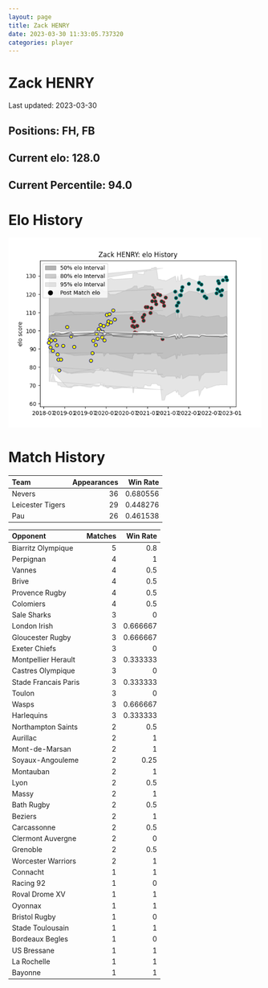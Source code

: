 ```yaml
---  
layout: page  
title: Zack HENRY  
date: 2023-03-30 11:33:05.737320  
categories: player  
---
```

# Zack HENRY


Last updated: 2023-03-30
## Positions: FH, FB

## Current elo: 128.0

## Current Percentile: 94.0

# Elo History


![elo history](history_ZackHENRY.png)
# Match History


| Team             |   Appearances |   Win Rate |
|:-----------------|--------------:|-----------:|
| Nevers           |            36 |   0.680556 |
| Leicester Tigers |            29 |   0.448276 |
| Pau              |            26 |   0.461538 |

| Opponent             |   Matches |   Win Rate |
|:---------------------|----------:|-----------:|
| Biarritz Olympique   |         5 |   0.8      |
| Perpignan            |         4 |   1        |
| Vannes               |         4 |   0.5      |
| Brive                |         4 |   0.5      |
| Provence Rugby       |         4 |   0.5      |
| Colomiers            |         4 |   0.5      |
| Sale Sharks          |         3 |   0        |
| London Irish         |         3 |   0.666667 |
| Gloucester Rugby     |         3 |   0.666667 |
| Exeter Chiefs        |         3 |   0        |
| Montpellier Herault  |         3 |   0.333333 |
| Castres Olympique    |         3 |   0        |
| Stade Francais Paris |         3 |   0.333333 |
| Toulon               |         3 |   0        |
| Wasps                |         3 |   0.666667 |
| Harlequins           |         3 |   0.333333 |
| Northampton Saints   |         2 |   0.5      |
| Aurillac             |         2 |   1        |
| Mont-de-Marsan       |         2 |   1        |
| Soyaux-Angouleme     |         2 |   0.25     |
| Montauban            |         2 |   1        |
| Lyon                 |         2 |   0.5      |
| Massy                |         2 |   1        |
| Bath Rugby           |         2 |   0.5      |
| Beziers              |         2 |   1        |
| Carcassonne          |         2 |   0.5      |
| Clermont Auvergne    |         2 |   0        |
| Grenoble             |         2 |   0.5      |
| Worcester Warriors   |         2 |   1        |
| Connacht             |         1 |   1        |
| Racing 92            |         1 |   0        |
| Roval Drome XV       |         1 |   1        |
| Oyonnax              |         1 |   1        |
| Bristol Rugby        |         1 |   0        |
| Stade Toulousain     |         1 |   1        |
| Bordeaux Begles      |         1 |   0        |
| US Bressane          |         1 |   1        |
| La Rochelle          |         1 |   1        |
| Bayonne              |         1 |   1        |